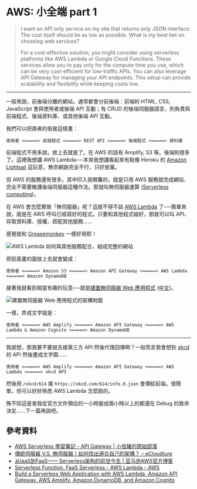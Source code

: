 # AWS: 小全端 part 1

> I want an API only service on my site that returns only JSON interface. The cost itself should be as low as possible. What is my best bet on choosing web services?
>
> For a cost-effective solution, you might consider using serverless platforms like AWS Lambda or Google Cloud Functions. These services allow you to pay only for the compute time you use, which can be very cost-efficient for low-traffic APIs. You can also leverage API Gateway for managing your API endpoints. This setup can provide scalability and flexibility while keeping costs low.

---

一般來說，前後端分離的網站，通常都會分前後端：前端的 HTML, CSS, JavaScript 會與使用者或後端 API 互動；有 CRUD 的後端伺服器語言，則負責與前端程式、後端資料庫、或其他後端 API 互動。

我們可以把兩者的銜接這樣畫：

```
使用者 <=====> 前端程式 <=====> REST API <=====> 後端程式 <=====> 資料庫
```

前端程式不用多說，放上去就是了。在 AWS 的話有 Amplify, S3 等。後端則很多了。這裡我想講 AWS Lambda──本來我想講看起來有點像 Heroku 的 [Amazon Lightsail](https://aws.amazon.com/lightsail) 這玩意，無奈網路完全不行，只好放棄。

但 AWS 的服務還有很多。其中印入我眼簾的，就是只用 AWS 服務就完成網站、完全不需要維護後端伺服器這種作法。那就叫無伺服器運算 ([Serverless computing](https://en.wikipedia.org/wiki/Serverless_computing))。

在 AWS 會怎麼實做「無伺服器」呢？這就不得不談 [AWS Lambda](https://aws.amazon.com/lambda) 了──簡單來說，就是在 AWS 呼叫已經寫好的程式。只要和其他程式組好，那就可以叫 API、存取資料庫、授權、搭配其他服務……

感覺就和 [Greasemonkey](https://www.greasespot.net) 一樣好用耶！

![AWS Lambda 如何與其他服務配合，組成完整的網站](https://d1.awsstatic.com/product-marketing/Lambda/Diagrams/product-page-diagram_Lambda-WebApplications%202.c7f8cf38e12cb1daae9965ca048e10d676094dc1.png)

把前面畫的圖放上去就會變成：

```
使用者 <=====> Amazon S3 <=====> Amazon API Gateway <=====> AWS Lambda <=====> Amazon DynamoDB
```

接著我就看到相當有趣的玩意──就是[建置無伺服器 Web 應用程式](https://aws.amazon.com/getting-started/hands-on/build-serverless-web-app-lambda-apigateway-s3-dynamodb-cognito) ([中文](https://aws.amazon.com/tw/getting-started/hands-on/build-serverless-web-app-lambda-apigateway-s3-dynamodb-cognito))。

![建置無伺服器 Web 應用程式的架構附圖](https://d1.awsstatic.com/diagrams/Serverless_Architecture.d930970c77b382db6e0395198aacccd8a27fefb7.png)

一樣，弄成文字就是：

```
使用者 <=====> AWS Amplify <=====> Amazon API Gateway <=====> AWS Lambda & Amazon Cognito <=====> Amazon DynamoDB
```

---

我就想，那我要不要就去接第三方 API 然後代理回傳啊？一般而言我會想到 [xkcd](https://xkcd.com) 的 API 然後畫成文字圖……

```
使用者 <=====> AWS Amplify <=====> Amazon API Gateway <=====> AWS Lambda <=====> xkcd API
```

然後用 `/xkcd/614` 接 `https://xkcd.com/614/info.0.json` 會傳給前端。很簡單，但可以好好熟悉 AWS Lambda 怎麼跑的。

殊不知這是害我從官方文件預估的一小時變成兩小時以上的都還在 Debug 的致命決定……下一篇再說吧。

## 參考資料

* [AWS Serverless 學習筆記 - API Gateway | 小信豬的原始部落](https://godleon.github.io/blog/Serverless/AWS-Serverless_API-Gateway)
* [傳統伺服器 V.S. 無伺服器！如何找出適合自己的架構？ – eCloudture](https://www.ecloudture.com/the-difference-between-traditional-server-and-serverless)
* [从IaaS到FaaS—— Serverless架构的前世今生 | 亚马逊AWS官方博客](https://aws.amazon.com/cn/blogs/china/iaas-faas-serverless)
* [Serverless Function, FaaS Serverless  - AWS Lambda - AWS](https://aws.amazon.com/lambda)
* [Build a Serverless Web Application with AWS Lambda, Amazon API Gateway, AWS Amplify, Amazon DynamoDB, and Amazon Cognito](https://aws.amazon.com/getting-started/hands-on/build-serverless-web-app-lambda-apigateway-s3-dynamodb-cognito)
